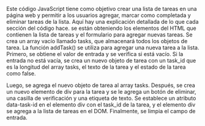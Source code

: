 Este código JavaScript tiene como objetivo crear una lista de tareas en una página web y permitir a los usuarios agregar, marcar como completada y eliminar tareas de la lista. Aquí hay una explicación detallada de lo que cada sección del código hace.
se están obteniendo los elementos del HTML que contienen la lista de tareas y el formulario para agregar nuevas tareas.
Se crea un array vacío llamado tasks, que almacenará todos los objetos de tarea.
La función addTask() se utiliza para agregar una nueva tarea a la lista. Primero, se obtiene el valor de entrada y se verifica si está vacío. Si la entrada no está vacía, se crea un nuevo objeto de tarea con un task_id que es la longitud del array tasks, el texto de la tarea y el estado de la tarea como false.

Luego, se agrega el nuevo objeto de tarea al array tasks. Después, se crea un nuevo elemento de div para la tarea y se le agrega un botón de eliminar, una casilla de verificación y una etiqueta de texto. Se establece un atributo data-task-id en el elemento div con el task_id de la tarea, y el elemento div se agrega a la lista de tareas en el DOM. Finalmente, se limpia el campo de entrada.